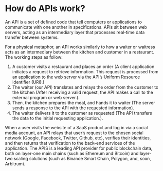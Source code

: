 # How do APIs work?

An API is a set of defined code that tell computers or applications to communicate with one another in specifications. APIs sit between web servers, acting as an intermediary layer that processes real-time data transfer between systems.

For a physical metaphor, an API works similarly to how a waiter or waitress acts as an intermediary between the kitchen and customer in a restaurant. The working steps as follow:

1. A customer visits a restaurant and places an order (A client application initiates a request to retrieve information. This request is processed from an application to the web server via the API’s Uniform Resource Identifier (URI).)
2. The waiter (our API) translates and relays the order from the customer to the kitchen (After receiving a valid request, the API makes a call to the external program or web server.).
3. Then, the kitchen prepares the meal, and hands it to waiter (The server sends a response to the API with the requested information).
4. The waiter delivers it to the customer as requested (The API transfers the data to the initial requesting application.).

When a user visits the website of a SaaS product and log in via a social media account, an API relays that user’s request to the chosen social network (Google, Facebook, Twitter, Github, etc), verifies their identities, and then returns that verification to the back-end services of the application. The APIS is a leading API provider for public blockchain data, both on layer-one main chains (such as Ethereum and Bitcoin) and layer-two scaling solutions (such as Binance Smart Chain, Polygon, and, soon, Arbitrum).
